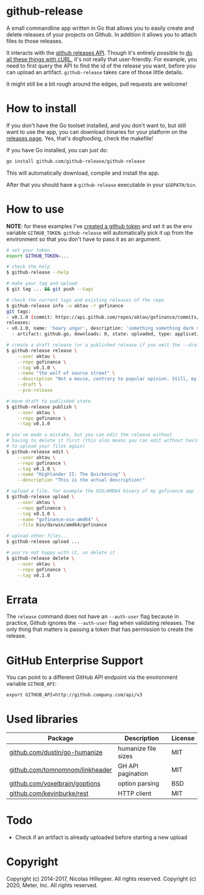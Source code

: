 github-release
==============

A small commandline app written in Go that allows you to easily create
and delete releases of your projects on Github. In addition it allows
you to attach files to those releases.

It interacts with the [github releases API][releases-api]. Though it's entirely
possible to [do all these things with cURL][curl], it's not really that
user-friendly. For example, you need to first query the API to find the id of
the release you want, before you can upload an artifact. `github-release` takes
care of those little details.

[curl]: https://github.com/blog/1645-releases-api-preview
[releases-api]: https://developer.github.com/v3/repos/releases

It might still be a bit rough around the edges, pull requests are
welcome!

How to install
==============

If you don't have the Go toolset installed, and you don't want to, but
still want to use the app, you can download binaries for your platform
on the [releases
page](https://github.com/github-release/github-release/releases/latest). Yes, that's
dogfooding, check the makefile!

If you have Go installed, you can just do:

```sh
go install github.com/github-release/github-release
```

This will automatically download, compile and install the app.

After that you should have a `github-release` executable in your
`$GOPATH/bin`.

How to use
==========

**NOTE**: for these examples I've [created a github token][token] and set it as
the env variable `GITHUB_TOKEN`. `github-release` will automatically pick it up
from the environment so that you don't have to pass it as an argument.

[token]: https://help.github.com/articles/creating-an-access-token-for-command-line-use

```sh
# set your token
export GITHUB_TOKEN=...

# check the help
$ github-release --help

# make your tag and upload
$ git tag ... && git push --tags

# check the current tags and existing releases of the repo
$ github-release info -u aktau -r gofinance
git tags:
- v0.1.0 (commit: https://api.github.com/repos/aktau/gofinance/commits/f562727ce83ce8971a8569a1879219e41d56a756)
releases:
- v0.1.0, name: 'hoary ungar', description: 'something something dark side 2', id: 166740, tagged: 29/01/2014 at 14:27, published: 30/01/2014 at 16:20, draft: ✔, prerelease: ✗
  - artifact: github.go, downloads: 0, state: uploaded, type: application/octet-stream, size: 1.9KB, id: 68616

# create a draft release (or a published release if you omit the --draft flag)
$ github-release release \
    --user aktau \
    --repo gofinance \
    --tag v0.1.0 \
    --name "the wolf of source street" \
    --description "Not a movie, contrary to popular opinion. Still, my first release!" \
    --draft \
    --pre-release

# move draft to published state
$ github-release publish \
    --user aktau \
    --repo gofinance \
    --tag v0.1.0

# you've made a mistake, but you can edit the release without
# having to delete it first (this also means you can edit without having
# to upload your files again)
$ github-release edit \
    --user aktau \
    --repo gofinance \
    --tag v0.1.0 \
    --name "Highlander II: The Quickening" \
    --description "This is the actual description!"

# upload a file, for example the OSX/AMD64 binary of my gofinance app
$ github-release upload \
    --user aktau \
    --repo gofinance \
    --tag v0.1.0 \
    --name "gofinance-osx-amd64" \
    --file bin/darwin/amd64/gofinance

# upload other files...
$ github-release upload ...

# you're not happy with it, so delete it
$ github-release delete \
    --user aktau \
    --repo gofinance \
    --tag v0.1.0
```

Errata
======

The `release` command does not have an `--auth-user` flag because in practice,
Github ignores the `--auth-user` flag when validating releases. The only thing
that matters is passing a token that has permission to create the release.

GitHub Enterprise Support
=========================
You can point to a different GitHub API endpoint via the environment variable ```GITHUB_API```:

```
export GITHUB_API=http://github.company.com/api/v3
```

Used libraries
==============

| Package                                                                    | Description         | License |
| ------------------------------------------------------------------------   | ------------------- | ------- |
| [github.com/dustin/go-humanize](https://github.com/dustin/go-humanize)     | humanize file sizes | MIT     |
| [github.com/tomnomnom/linkheader](https://github.com/tomnomnom/linkheader) | GH API pagination   | MIT     |
| [github.com/voxelbrain/goptions](https://github.com/voxelbrain/goptions)   | option parsing      | BSD     |
| [github.com/kevinburke/rest](https://github.com/kevinburke/rest)   | HTTP client      | MIT     |

Todo
====

- Check if an artifact is already uploaded before starting a new upload

Copyright
=========

Copyright (c) 2014-2017, Nicolas Hillegeer. All rights reserved.
Copyright (c) 2020, Meter, Inc. All rights reserved.
